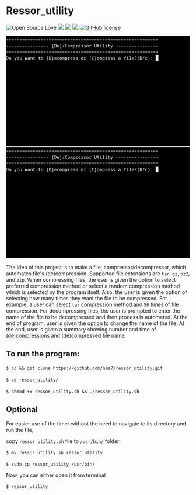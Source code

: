 # Ressor_utility

![Open Source Love](https://badges.frapsoft.com/os/v3/open-source.svg?v=103) <img src="https://cdn.rawgit.com/sindresorhus/awesome/d7305f38d29fed78fa85652e3a63e154dd8e8829/media/badge.svg"> <img src="https://img.shields.io/github/stars/naa7/compressor_decompressor_utility?style=social"> <img src="https://img.shields.io/github/repo-size/naa7/compressor_decompressor_utility"> [![GitHub license](https://img.shields.io/github/license/Naereen/StrapDown.js.svg)](https://github.com/naa7/compressor_decompressor_utility/LICENSE)

<img src="https://github.com/naa7/compressor_decompressor_utility/blob/main/Compressor.gif">
<img src="https://github.com/naa7/compressor_decompressor_utility/blob/main/Decompressor.gif"></br> 

The idea of this project is to make a file, compressor/decompressor, which automates file's (de)compression. Supported file extensions
are `tar`, `gz`, `bz2`, and `zip`. When compressing files, the user is given the option to select preferred compression method or
select a random compression method which is selected by the program itself. Also, the user is given the option of selecting how many
times they want the file to be compressed. For example, a user can select `tar` compression method and `50` times of file compression.
For decompressing files, the user is prompted to enter the name of the file to be decompressed and then process is automated. At the end
of program, user is given the option to change the name of the file. At the end, user is given a summary showing number and time of 
(de)compressions and (de)compressed file name.

## To run the program:

    $ cd && git clone https://github.com/naa7/ressor_utility.git

    $ cd ressor_utility/

    $ chmod +x ressor_utility.sh && ./ressor_utility.sh

## Optional

For easier use of the timer without the need to navigate to its directory and run the file,

copy `ressor_utility.sh` file to `/usr/bin/` folder:

    $ mv ressor_utility.sh ressor_utility    

    $ sudo cp ressor_utility /usr/bin/

Now, you can either open it from terminal

    $ ressor_utility
